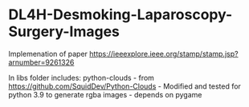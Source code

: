 # DL4H-Desmoking-Laparoscopy-Surgery-Images
Implemenation of paper https://ieeexplore.ieee.org/stamp/stamp.jsp?arnumber=9261326

In libs folder includes:
python-clouds - from https://github.com/SquidDev/Python-Clouds - Modified and tested for python 3.9 to generate rgba images - depends on pygame

